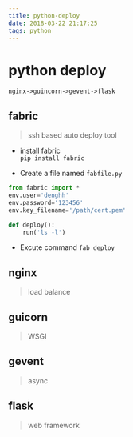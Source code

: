 ```yaml
---
title: python-deploy
date: 2018-03-22 21:17:25
tags: python
---
```

# python deploy

`nginx->guincorn->gevent->flask`

## fabric
> ssh based auto deploy tool
+ install fabric  
`pip install fabric`

+ Create a file named `fabfile.py`
```python
from fabric import *
env.user='denghh'
env.password='123456'
env.key_filename='/path/cert.pem'

def deploy():
    run('ls -l')
```
+ Excute command 
`fab deploy`

## nginx
> load balance

## guicorn
> WSGI

## gevent
> async


## flask
> web framework